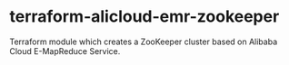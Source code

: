# terraform-alicloud-emr-zookeeper
Terraform module which creates a ZooKeeper cluster based on Alibaba Cloud E-MapReduce Service.
